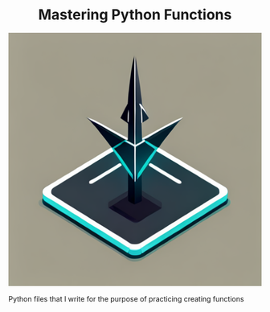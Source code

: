 <h1 align="center">Mastering Python Functions</h1>

<div align="center">
  <img src="https://github.com/johnurwin/Python-Functions/blob/main/Python%20Functions/python_functions_logo.png" alt="Logo">
</div>

Python files that I write for the purpose of practicing creating functions
